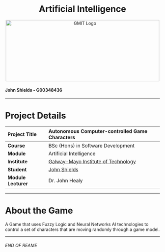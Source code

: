<h1 align="center">Artificial Intelligence</h1>


<a href="https://www.gmit.ie/" >
<p align="center"><img src="https://i.ibb.co/f1ZQSkt/logo-gmit.png"
alt="GMIT Logo" width="500" height="200"/>
</p></a>

#### John Shields - G00348436

***

# Project Details
| **Project Title** | Autonomous Computer-controlled Game Characters |
| :------------- |:-------------|
| **Course**              | BSc (Hons) in Software Development |
| **Module**              | Artificial Intelligence |
| **Institute**           | [Galway-Mayo Institute of Technology](https://www.gmit.ie/) |
| **Student**             | [John Shields](https://github.com/johnshields) |
| **Module Lecturer**      | Dr. John Healy |

***

# About the Game
A Game that uses Fuzzy Logic and Neural Networks AI technologies to control a set of characters that are moving randomly through a game model.

***
###### END OF REAME
